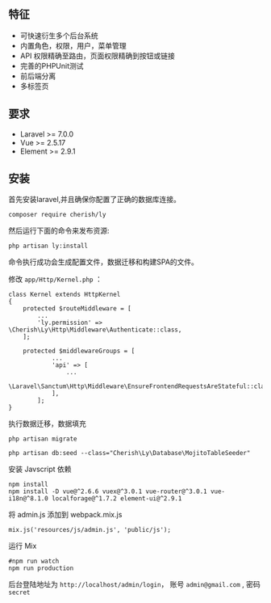 ## 特征

* 可快速衍生多个后台系统
* 内置角色，权限，用户，菜单管理
* API 权限精确至路由，页面权限精确到按钮或链接
* 完善的PHPUnit测试
* 前后端分离
* 多标签页

## 要求

- Laravel  >= 7.0.0
- Vue >= 2.5.17
- Element >= 2.9.1

## 安装

首先安装laravel,并且确保你配置了正确的数据库连接。

```
composer require cherish/ly
```

然后运行下面的命令来发布资源:

```
php artisan ly:install
```

命令执行成功会生成配置文件，数据迁移和构建SPA的文件。

修改 `app/Http/Kernel.php` ：

```
class Kernel extends HttpKernel
{
    protected $routeMiddleware = [
        ...
        'ly.permission' => \Cherish\Ly\Http\Middleware\Authenticate::class,
    ];

    protected $middlewareGroups = [
            ...
            'api' => [
                ...
                \Laravel\Sanctum\Http\Middleware\EnsureFrontendRequestsAreStateful::class,
            ],
        ];
}
```

执行数据迁移，数据填充

```
php artisan migrate

php artisan db:seed --class="Cherish\Ly\Database\MojitoTableSeeder"
```

安装 Javscript 依赖

```shell
npm install
npm install -D vue@^2.6.6 vuex@^3.0.1 vue-router@^3.0.1 vue-i18n@^8.1.0 localforage@^1.7.2 element-ui@^2.9.1
```

将 admin.js  添加到 webpack.mix.js 

```
mix.js('resources/js/admin.js', 'public/js');
```

运行 Mix

```
#npm run watch
npm run production
```

后台登陆地址为 `http://localhost/admin/login`， 账号 `admin@gmail.com` , 密码 `secret`





